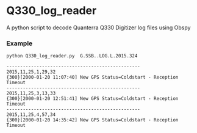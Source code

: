 # Q330_log_reader
A python script to decode Quanterra Q330 Digitizer log files using Obspy

### Example

    python Q330_log_reader.py  G.SSB..LOG.L.2015.324

    -------------------------------------------------
    2015,11,25,1,29,32
    {300}[2000-01-20 11:07:40] New GPS Status=Coldstart - Reception Timeout
    -------------------------------------------------
    2015,11,25,3,13,33
    {300}[2000-01-20 12:51:41] New GPS Status=Coldstart - Reception Timeout
    -------------------------------------------------
    2015,11,25,4,57,34
    {300}[2000-01-20 14:35:42] New GPS Status=Coldstart - Reception Timeout
